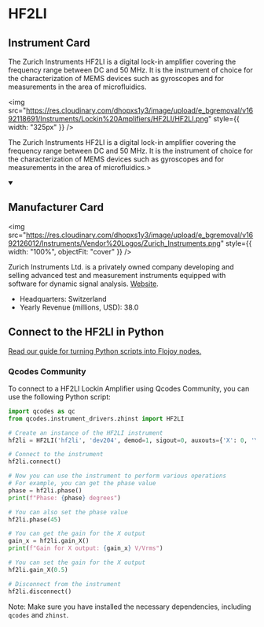 
# HF2LI

## Instrument Card

<div className="flex">

<div>

The Zurich Instruments HF2LI is a digital lock-in amplifier covering the frequency range between DC and 50 MHz. It is the instrument of choice for the characterization of MEMS devices such as gyroscopes and for measurements in the area of microfluidics.

</div>

<img src="https://res.cloudinary.com/dhopxs1y3/image/upload/e_bgremoval/v1692118691/Instruments/Lockin%20Amplifiers/HF2LI/HF2LI.png" style={{ width: "325px" }} />

</div>

The Zurich Instruments HF2LI is a digital lock-in amplifier covering the frequency range between DC and 50 MHz. It is the instrument of choice for the characterization of MEMS devices such as gyroscopes and for measurements in the area of microfluidics.>

<details open>
<summary><h2>Manufacturer Card</h2></summary>

<img src="https://res.cloudinary.com/dhopxs1y3/image/upload/e_bgremoval/v1692126012/Instruments/Vendor%20Logos/Zurich_Instruments.png" style={{ width: "100%", objectFit: "cover" }} />

Zurich Instruments Ltd. is a privately owned company developing and selling advanced test and measurement instruments equipped with software for dynamic signal analysis. <a href="https://www.zhinst.com/americas/en">Website</a>.

<ul>
  <li>Headquarters: Switzerland</li>
  <li>Yearly Revenue (millions, USD): 38.0</li>
</ul>
</details>

## Connect to the HF2LI in Python

[Read our guide for turning Python scripts into Flojoy nodes.](https://docs.flojoy.ai/custom-nodes/creating-custom-node/)


### Qcodes Community

To connect to a HF2LI Lockin Amplifier using Qcodes Community, you can use the following Python script:

```python
import qcodes as qc
from qcodes.instrument_drivers.zhinst import HF2LI

# Create an instance of the HF2LI instrument
hf2li = HF2LI('hf2li', 'dev204', demod=1, sigout=0, auxouts={'X': 0, 'Y': 3})

# Connect to the instrument
hf2li.connect()

# Now you can use the instrument to perform various operations
# For example, you can get the phase value
phase = hf2li.phase()
print(f"Phase: {phase} degrees")

# You can also set the phase value
hf2li.phase(45)

# You can get the gain for the X output
gain_x = hf2li.gain_X()
print(f"Gain for X output: {gain_x} V/Vrms")

# You can set the gain for the X output
hf2li.gain_X(0.5)

# Disconnect from the instrument
hf2li.disconnect()
```

Note: Make sure you have installed the necessary dependencies, including `qcodes` and `zhinst`.


